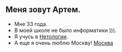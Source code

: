 ## Меня зовут Артем.
- Мне 33 года.
- В моей школе не было информатики ))).
- Я учусь в [Нетологии](https://netology.ru/).
- А еще я очень люблю Москву!
  [Москва](https://media-cdn.tripadvisor.com/media/photo-s/01/ce/da/c3/dream-of-byzantium.jpg)